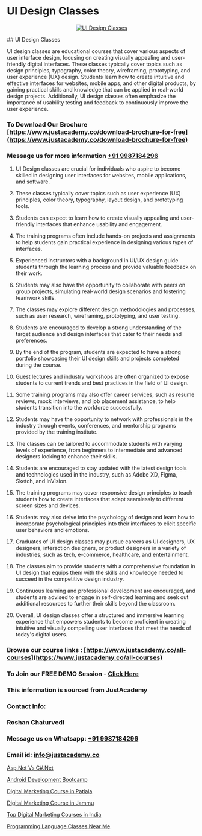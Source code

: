 # UI Design Classes

<p align="center">
  <a href="https://justacademy.co/all-courses">
    <img src="https://ibb.co/CngWr2j" alt="UI Design Classes">
  </a>
</p>
## UI Design Classes

UI design classes are educational courses that cover various aspects of user interface design, focusing on creating visually appealing and user-friendly digital interfaces. These classes typically cover topics such as design principles, typography, color theory, wireframing, prototyping, and user experience (UX) design. Students learn how to create intuitive and effective interfaces for websites, mobile apps, and other digital products, by gaining practical skills and knowledge that can be applied in real-world design projects. Additionally, UI design classes often emphasize the importance of usability testing and feedback to continuously improve the user experience.
### To Download Our Brochure [https://www.justacademy.co/download-brochure-for-free](https://www.justacademy.co/download-brochure-for-free)
### Message us for more information [+91 9987184296](https://api.whatsapp.com/send?phone=919987184296)
1) UI Design classes are crucial for individuals who aspire to become skilled in designing user interfaces for websites, mobile applications, and software. 

2) These classes typically cover topics such as user experience (UX) principles, color theory, typography, layout design, and prototyping tools. 

3) Students can expect to learn how to create visually appealing and user-friendly interfaces that enhance usability and engagement. 

4) The training programs often include hands-on projects and assignments to help students gain practical experience in designing various types of interfaces. 

5) Experienced instructors with a background in UI/UX design guide students through the learning process and provide valuable feedback on their work. 

6) Students may also have the opportunity to collaborate with peers on group projects, simulating real-world design scenarios and fostering teamwork skills. 

7) The classes may explore different design methodologies and processes, such as user research, wireframing, prototyping, and user testing. 

8) Students are encouraged to develop a strong understanding of the target audience and design interfaces that cater to their needs and preferences. 

9) By the end of the program, students are expected to have a strong portfolio showcasing their UI design skills and projects completed during the course. 

10) Guest lectures and industry workshops are often organized to expose students to current trends and best practices in the field of UI design. 

11) Some training programs may also offer career services, such as resume reviews, mock interviews, and job placement assistance, to help students transition into the workforce successfully. 

12) Students may have the opportunity to network with professionals in the industry through events, conferences, and mentorship programs provided by the training institute. 

13) The classes can be tailored to accommodate students with varying levels of experience, from beginners to intermediate and advanced designers looking to enhance their skills. 

14) Students are encouraged to stay updated with the latest design tools and technologies used in the industry, such as Adobe XD, Figma, Sketch, and InVision. 

15) The training programs may cover responsive design principles to teach students how to create interfaces that adapt seamlessly to different screen sizes and devices. 

16) Students may also delve into the psychology of design and learn how to incorporate psychological principles into their interfaces to elicit specific user behaviors and emotions. 

17) Graduates of UI design classes may pursue careers as UI designers, UX designers, interaction designers, or product designers in a variety of industries, such as tech, e-commerce, healthcare, and entertainment. 

18) The classes aim to provide students with a comprehensive foundation in UI design that equips them with the skills and knowledge needed to succeed in the competitive design industry. 

19) Continuous learning and professional development are encouraged, and students are advised to engage in self-directed learning and seek out additional resources to further their skills beyond the classroom. 

20) Overall, UI design classes offer a structured and immersive learning experience that empowers students to become proficient in creating intuitive and visually compelling user interfaces that meet the needs of today's digital users.

### Browse our course links : [https://www.justacademy.co/all-courses](https://www.justacademy.co/all-courses) 
### To Join our FREE DEMO Session - [Click Here](https://www.justacademy.co/register-for-course-demo)


### This information is sourced from JustAcademy
### Contact Info:
### Roshan Chaturvedi
### Message us on Whatsapp: [+91 9987184296](https://api.whatsapp.com/send?phone=919987184296)
### Email id: [info@justacademy.co](mailto:info@justacademy.co)
                
[Asp.Net Vs C#.Net](https://www.linkedin.com/pulse/aspnet-vs-cnet-software-training-mountain-view-osxye?trackingId=eql4XjBiAePRz6R%2B2AFvog%3D%3D&lipi=urn%3Ali%3Apage%3Ad_flagship3_company_admin%3BmPS%2BIVBvQs6ee2jjU4LMiw%3D%3D)

[Android Development Bootcamp](https://www.linkedin.com/pulse/android-development-bootcamp-justacademy-cupertino-cfx1f/)

[Digital Marketing Course in Patiala](https://medium.com/@negishivu99/digital-marketing-course-in-patiala-d7e91689fb16)

[Digital Marketing Course in Jammu](https://medium.com/@akanshapatil/digital-marketing-course-in-jammu-9b67358a7777)

[Top Digital Marketing Courses in India](https://justacademyin.github.io/justacademy/top-digital-marketing-courses-in-india)

[Programming Language Classes Near Me](https://justacademyin.github.io/justacademy/programming-language-classes-near-me)

